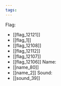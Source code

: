```yaml
---
tags:
---
```

Flag:
- [[flag_12121]]
- [[flag_1]]
- [[flag_12108]]
- [[flag_12112]]
- [[flag_12107]]
- [[flag_12106]]
Name:
- [[name_80]]
- [[name_2]]
Sound:
- [[sound_39]]
